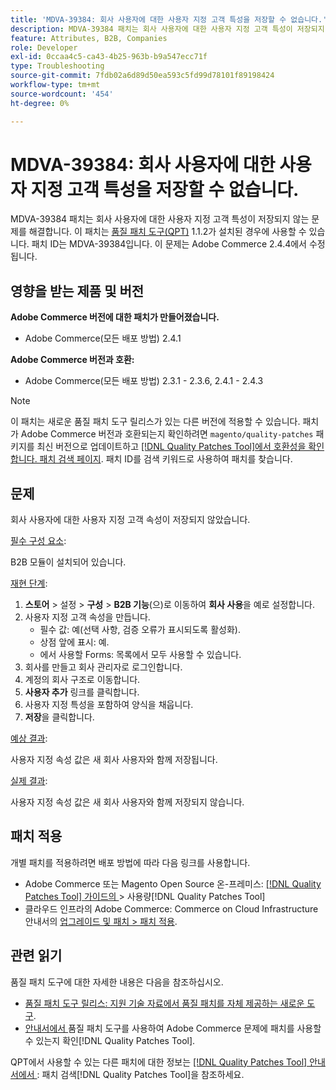 ```yaml
---
title: 'MDVA-39384: 회사 사용자에 대한 사용자 지정 고객 특성을 저장할 수 없습니다.'
description: MDVA-39384 패치는 회사 사용자에 대한 사용자 지정 고객 특성이 저장되지 않는 문제를 해결합니다. 이 패치는 [Quality Patches Tool (QPT)](https://experienceleague.adobe.com/ko/docs/commerce-operations/tools/quality-patches-tool/quality-patches-tool-to-self-serve-quality-patches) 1.1.2가 설치된 경우 사용할 수 있습니다. 패치 ID는 MDVA-39384입니다. 이 문제는 Adobe Commerce 2.4.4에서 수정됩니다.
feature: Attributes, B2B, Companies
role: Developer
exl-id: 0ccaa4c5-ca43-4b25-963b-b9a547ecc71f
type: Troubleshooting
source-git-commit: 7fdb02a6d89d50ea593c5fd99d78101f89198424
workflow-type: tm+mt
source-wordcount: '454'
ht-degree: 0%

---
```


# MDVA-39384: 회사 사용자에 대한 사용자 지정 고객 특성을 저장할 수 없습니다.

MDVA-39384 패치는 회사 사용자에 대한 사용자 지정 고객 특성이 저장되지 않는 문제를 해결합니다. 이 패치는 [품질 패치 도구(QPT)](https://experienceleague.adobe.com/ko/docs/commerce-operations/tools/quality-patches-tool/quality-patches-tool-to-self-serve-quality-patches) 1.1.2가 설치된 경우에 사용할 수 있습니다. 패치 ID는 MDVA-39384입니다. 이 문제는 Adobe Commerce 2.4.4에서 수정됩니다.

## 영향을 받는 제품 및 버전

**Adobe Commerce 버전에 대한 패치가 만들어졌습니다.**

* Adobe Commerce(모든 배포 방법) 2.4.1

**Adobe Commerce 버전과 호환:**

* Adobe Commerce(모든 배포 방법) 2.3.1 - 2.3.6, 2.4.1 - 2.4.3

>[!NOTE]
>
>이 패치는 새로운 품질 패치 도구 릴리스가 있는 다른 버전에 적용할 수 있습니다. 패치가 Adobe Commerce 버전과 호환되는지 확인하려면 `magento/quality-patches` 패키지를 최신 버전으로 업데이트하고 [[!DNL Quality Patches Tool]에서 호환성을 확인합니다. 패치 검색 페이지](https://experienceleague.adobe.com/ko/docs/commerce-operations/tools/quality-patches-tool/quality-patches-tool-to-self-serve-quality-patches). 패치 ID를 검색 키워드로 사용하여 패치를 찾습니다.

## 문제

회사 사용자에 대한 사용자 지정 고객 속성이 저장되지 않았습니다.

<u>필수 구성 요소</u>:

B2B 모듈이 설치되어 있습니다.

<u>재현 단계</u>:

1. **스토어** > 설정 > **구성** > **B2B 기능**(으)로 이동하여 **회사 사용**&#x200B;을 예로 설정합니다.
1. 사용자 지정 고객 속성을 만듭니다.
   * 필수 값: 예(선택 사항, 검증 오류가 표시되도록 활성화).
   * 상점 앞에 표시: 예.
   * 에서 사용할 Forms: 목록에서 모두 사용할 수 있습니다.
1. 회사를 만들고 회사 관리자로 로그인합니다.
1. 계정의 회사 구조로 이동합니다.
1. **사용자 추가** 링크를 클릭합니다.
1. 사용자 지정 특성을 포함하여 양식을 채웁니다.
1. **저장**&#x200B;을 클릭합니다.

<u>예상 결과</u>:

사용자 지정 속성 값은 새 회사 사용자와 함께 저장됩니다.

<u>실제 결과</u>:

사용자 지정 속성 값은 새 회사 사용자와 함께 저장되지 않습니다.

## 패치 적용

개별 패치를 적용하려면 배포 방법에 따라 다음 링크를 사용합니다.

* Adobe Commerce 또는 Magento Open Source 온-프레미스: [[!DNL Quality Patches Tool]  가이드의 ](/help/tools/quality-patches-tool/usage.md)> 사용량[!DNL Quality Patches Tool]
* 클라우드 인프라의 Adobe Commerce: Commerce on Cloud Infrastructure 안내서의 [업그레이드 및 패치 > 패치 적용](https://experienceleague.adobe.com/docs/commerce-cloud-service/user-guide/develop/upgrade/apply-patches.html?lang=ko).

## 관련 읽기

품질 패치 도구에 대한 자세한 내용은 다음을 참조하십시오.

* [품질 패치 도구 릴리스: 지원 기술 자료에서 품질 패치를 자체 제공하는 새로운 도구](https://experienceleague.adobe.com/ko/docs/commerce-operations/tools/quality-patches-tool/quality-patches-tool-to-self-serve-quality-patches).
* [ 안내서에서 ](/help/tools/quality-patches-tool/patches-available-in-qpt/check-patch-for-magento-issue-with-magento-quality-patches.md)품질 패치 도구를 사용하여 Adobe Commerce 문제에 패치를 사용할 수 있는지 확인[!DNL Quality Patches Tool].

QPT에서 사용할 수 있는 다른 패치에 대한 정보는 [[!DNL Quality Patches Tool] 안내서에서 ](https://experienceleague.adobe.com/tools/commerce-quality-patches/index.html?lang=ko): 패치 검색[!DNL Quality Patches Tool]을 참조하세요.
